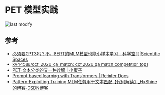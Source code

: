PET 模型实践
===
<!--START_SECTION:badge-->

![last modify](https://img.shields.io/static/v1?label=last%20modify&message=2022-10-13%2001%3A56%3A19&color=yellowgreen&style=flat-square)

<!--END_SECTION:badge-->


## 参考
- [必须要GPT3吗？不，BERT的MLM模型也能小样本学习 - 科学空间|Scientific Spaces](https://kexue.fm/archives/7764)
- [xv44586/ccf_2020_qa_match: ccf 2020 qa match competition top1](https://github.com/xv44586/ccf_2020_qa_match)
- [PET-文本分类的又一种妙解 | 小蛋子](https://xv44586.github.io/2020/10/25/pet/)
- [Prompt-based learning with Transformers | Re:infer Docs](https://developers.reinfer.io/blog/2022/05/04/prompting)
- [Pattern-Exploiting Training MLM任务用于文本匹配【代码解读】_HxShine的博客-CSDN博客](https://blog.csdn.net/qq_16949707/article/details/115919488)